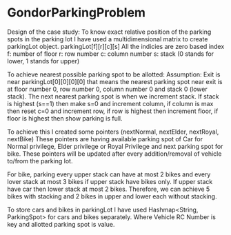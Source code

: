 # GondorParkingProblem

Design of the case study:
To know exact relative position of the parking spots in the parking lot I have used a multidimensional matrix to create parkingLot object.
parkingLot[f][r][c][s]
All the indicies are zero based index
f: number of floor
r: row number
c: column number
s: stack (0 stands for lower, 1 stands for upper)

To achieve nearest possible parking spot to be allotted:
Assumption: Exit is near parkingLot[0][0][0][0] that means the nearest parking spot near exit is at floor number 0, row number 0, column number 0 and stack 0 (lower stack).
The next nearest parking spot is when we increment stack. If stack is highest (s==1) then make s=0 and increment column, if column is max then reset c=0 and increment row, if row is highest then increment floor, if floor is highest then show parking is full.

To achieve this I created some pointers (nextNormal, nextElder, nextRoyal, nextBike)
These pointers are having available parking spot  of Car for Normal privilege, Elder privilege or Royal Privilege and next parking spot for bike.
These pointers will be updated after every addition/removal of vehicle to/from the parking lot.

For bike, parking every upper stack can have at most 2 bikes and every lover stack at most 3 bikes if upper stack have bikes only. If upper stack have car then lower stack at most 2 bikes. Therefore, we can achieve 5 bikes with stacking and 2 bikes in upper and lower each without stacking.
 
To store cars and bikes in parkingLot I have used Hashmap<String, ParkingSpot> for cars and bikes separately. Where Vehicle RC Number is key and allotted parking spot is value.

